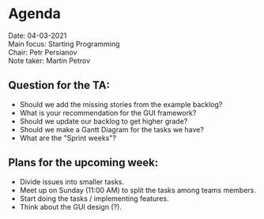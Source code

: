 # Agenda
Date: 04-03-2021 \
Main focus: Starting Programming \
Chair: Petr Persianov \
Note taker: Martin Petrov

## Question for the TA:
* Should we add the missing stories from the example backlog?
* What is your recommendation for the GUI framework?
* Should we update our backlog to get higher grade?
* Should we make a Gantt Diagram for the tasks we have?
* What are the "Sprint weeks"?


## Plans for the upcoming week:
* Divide issues into smaller tasks.
* Meet up on Sunday (11:00 AM) to split the tasks among teams members.
* Start doing the tasks / implementing features.
* Think about the GUI design (?).